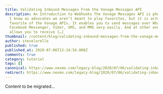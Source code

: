 ```yaml
---
title: Validating Inbound Messages From the Vonage Messages API
description: An Introduction to Webhooks The Vonage Messages API is phenomenal.
  I know as advocates we aren’t meant to play favorites, but it is actually my
  favorite of the Vonage APIs. It enables you to send messages over WhatsApp,
  Facebook Messenger, Viber, SMS, and MMS very easily. And at other end, it
  allows you to receive […]
thumbnail: /content/blog/validating-inbound-messages-from-the-vonage-messages-api-dr/Social_Validate-Inbound-Messages_1200x627.png
author: stevelorello
published: true
published_at: 2020-07-06T13:34:54.000Z
comments: true
category: tutorial
tags: []
canonical: https://www.nexmo.com/legacy-blog/2020/07/06/validating-inbound-messages-from-the-vonage-messages-api-dr
redirect: https://www.nexmo.com/legacy-blog/2020/07/06/validating-inbound-messages-from-the-vonage-messages-api-dr
---
```


Content to be migrated...

